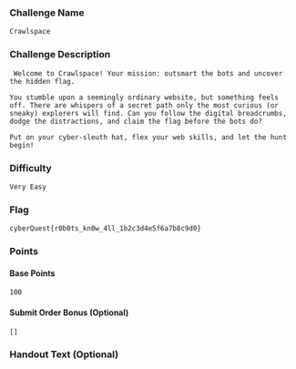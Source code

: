 ### Challenge Name
```
Crawlspace
```

### Challenge Description
```
 Welcome to Crawlspace! Your mission: outsmart the bots and uncover the hidden flag.

You stumble upon a seemingly ordinary website, but something feels off. There are whispers of a secret path only the most curious (or sneaky) explorers will find. Can you follow the digital breadcrumbs, dodge the distractions, and claim the flag before the bots do?

Put on your cyber-sleuth hat, flex your web skills, and let the hunt begin!
```

### Difficulty
```
Very Easy
```

### Flag
```
cyberQuest{r0b0ts_kn0w_4ll_1b2c3d4e5f6a7b8c9d0}
```

### Points
#### Base Points
```
100
```

#### Submit Order Bonus (Optional)
```
[]
```

### Handout Text (Optional)
```

```
